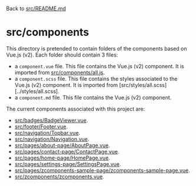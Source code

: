 Back to [src/README.md](../README.md)

# src/components

This directory is pretended to contain folders of the components based on Vue.js (v2). Each folder should contain 3 files:
  - a `component.vue` file. This file contains the Vue.js (v2) component. It is imported from [src/components/all.js](./all.js).
  - a `component.scss` file. This file contains the styles associated to the Vue.js (v2) component. It is imported from [src/styles/all.scss][../styles/all.scss].
  - a `component.md` file. This file contains the Vue.js (v2) component.

The current components associated with this project are:

- [src/badges/BadgeViewer.vue](./badges/BadgeViewer.md).
- [src/footer/Footer.vue](./footer/Footer.md).
- [src/navigation/Topbar.vue](./navigation/Topbar.md).
- [src/navigation/Navigation.vue](./navigation/Navigation.md).
- [src/pages/about-page/AboutPage.vue](./navigation/about-page/AboutPage.md).
- [src/pages/contact-page/ContactPage.vue](./navigation/contact-page/ContactPage.md).
- [src/pages/home-page/HomePage.vue](./navigation/home-page/HomePage.md).
- [src/pages/settings-page/SettingsPage.vue](./navigation/settings-page/SettingsPage.md).
- [src/pages/zcomponents-sample-page/zcomponents-sample-page.vue](./navigation/zcomponents-sample-page/zcomponents-sample-page.md).
- [src/zcomponents/zcomponents.vue](./zcomponents/zcomponents.md).